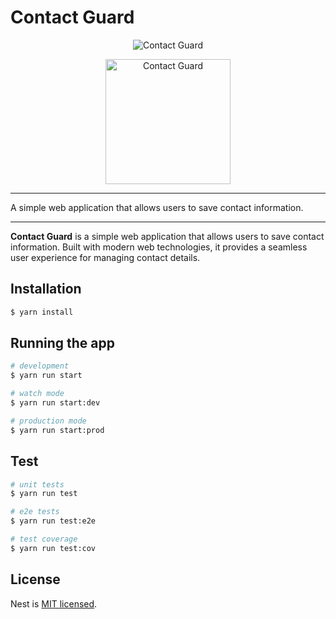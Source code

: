 # Contact Guard

<!-- markdownlint-disable MD033 -->
<p align="center">
  <picture>
    <source media="(prefers-color-scheme: dark)" srcset="public/logo-white.png" width="200">
    <img alt="Contact Guard" src="public/images/logo-white.png">
  </picture>
</p>

<p align="center">
  <picture align="center">
    <source media="(prefers-color-scheme: light)" srcset="public/logo-dark.png" width="200">
    <img alt="Contact Guard" src="public/images/logo-dark.png">
  </picture>
</p>

[circleci-image]: https://img.shields.io/circleci/build/github/nestjs/nest/master?token=abc123def456
[circleci-url]: https://circleci.com/gh/nestjs/nest

---

A simple web application that allows users to save contact information.

---

**Contact Guard** is a simple web application that allows users to save contact information. Built with modern web technologies, it provides a seamless user experience for managing contact details.


## Installation

```bash
$ yarn install
```

## Running the app

```bash
# development
$ yarn run start

# watch mode
$ yarn run start:dev

# production mode
$ yarn run start:prod
```

## Test

```bash
# unit tests
$ yarn run test

# e2e tests
$ yarn run test:e2e

# test coverage
$ yarn run test:cov
```


## License

Nest is [MIT licensed](LICENSE).
